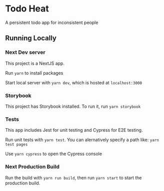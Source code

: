 # Todo Heat

A persistent todo app for inconsistent people

## Running Locally

### Next Dev server

This project is a NextJS app.

Run `yarn` to install packages

Start local server with `yarn dev`, which is hosted at `localhost:3000`

### Storybook

This project has Storybook installed. To run it, run `yarn storybook`

### Tests

This app includes Jest for unit testing and Cypress for E2E testing.

Run unit tests with `yarn test`. You can alernatively specify a path like: `yarn test pages`

Use `yarn cypress` to open the Cypress console

### Next Production Build

Run the build with `yarn run build`, then run `yarn start` to start the production build.